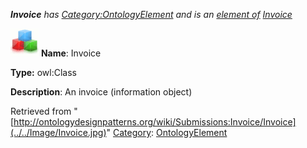 ___Invoice__ has [Category:OntologyElement](../../Category/OntologyElement "Category:OntologyElement") and is an [element of](../../Property/ElementOf "Property:ElementOf") [Invoice](../../Submissions/Invoice "Submissions:Invoice")_


  




[![Class](../../images/thumb/2/27/Class.gif/45px-Class.gif)](../../Image/Class.gif "Class")
__Name__: Invoice 


__Type:__ owl:Class 


__Description__: An invoice (information object) 





Retrieved from "[http://ontologydesignpatterns.org/wiki/Submissions:Invoice/Invoice](../../Image/Invoice.jpg)"
 [Category](http://ontologydesignpatterns.org/wiki/Special:Categories "Special:Categories"): [OntologyElement](../../Category/OntologyElement "Category:OntologyElement")